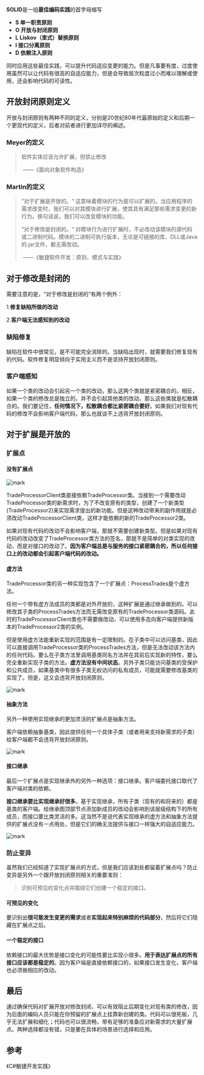 **SOLID**是一组**最佳编码实践**的首字母缩写

- **S 单一职责原则**
- **O 开放与封闭原则**
- **L Liskov（里式）替换原则**
- **I 接口分离原则**
- **D 依赖注入原则**

同时应用这些最佳实践，可以提升代码适应变更的能力。但是凡事要有度，过度使用虽然可以让代码有很高的自适应能力，但是会导致层次粒度过小而难以理解或使用，还会影响代码的可读性。



## 开放封闭原则定义

开放与封闭原则有两种不同的定义，分别是20世纪80年代最原始的定义和后期一个更现代的定义，后者对前者进行更加详尽的阐述。

### Meyer的定义

> 软件实体应该允许扩展，但禁止修改
>
> ​							——《面向对象软件构造》						

### Martin的定义

> ”对于扩展是开放的。“ 这意味着模块的行为是可以扩展的。当应用程序的需求改变时，我们可以对其模块进行扩展，使其具有满足那些需求变更的新行为。换句话说，我们可以改变模块的功能。
>
> “对于修改是封闭的。“ 对模块行为进行扩展时，不必改动该模块的源代码或二进制代码。模块的二进制可执行版本，无论是可链接的库、DLL或Java的.jar文件，都无需改动。
>
> ​														——《敏捷软件开发：原则、模式与实践》	



## 对于修改是封闭的

需要注意的是，“对于修改是封闭的”有两个例外：

1.**修复缺陷所做的改动**

2.**客户端无法感知到的改动**

### 缺陷修复

缺陷在软件中很常见，是不可能完全消除的。当缺陷出现时，就需要我们修复现有的代码。软件修复明显倾向于实用主义而不是坚持开放封闭原则。

### 客户端感知

如果一个类的改动会引起另一个类的改动，那么这两个类就是紧密耦合的。相反，如果一个类的修改总是独立的，并不会引起其他类的改动，那么这些类就是松散耦合的。我们要记住，**任何情况下，松散耦合都比紧密耦合要好**。如果我们对现有代码的修改不会影响客户端代码，那么也就谈不上违背开放封闭原则。



## 对于扩展是开放的

### 扩展点

#### 没有扩展点

![mark](http://songwenjie.vip/blog/180830/cdFADJk82j.png?imageslim)

TradeProcessorClient类直接依赖TradeProcessor类。当接到一个需要改动TradeProcessor类的新需求时，为了不改变原有的类型，创建了一个新类型(TradeProcessor2)来实现需求提出的新功能。但是这种改动带来的副作用就是必须改动TradeProcessorClient类，这样才能依赖的新的TradeProcessor2类。

如果对现有代码的改动不会影响客户端，那就不需要创建新类型。但是如果对现有代码的改动改变了TradeProcessor类方法的签名，那就不是简单的对类实现的改动，而是对接口的改动了。**因为客户端总是与服务的接口紧密耦合的，所以任何接口上的改动都会引起客户端代码的改动。**

#### 虚方法

TradeProcessor类的另一种实现包含了一个扩展点：ProcessTrades是个虚方法。

任何一个带有虚方法成员的类都是对外开放的，这种扩展是通过继承做到的。可以修改其子类的ProcessTrades方法而无需改变原有的TradeProcessor类源码。此时的TradeProcessorClient类也不需要做改动，可以使用多态向客户端提供新版本的TradeProcessor2类的实例。

但是使用虚方法能重新实现的范围是有一定限制的。在子类中可以访问基类，因此可以直接调用TradeProcessor类的ProcessTrades方法，但是无法改动该方法内的任何代码。要么在子类方法里调用基类同名方法并在其前后实现新的特性，要么完全重新实现子类的方法。**虚方法没有中间状态**。另外子类只能访问基类的受保护和公共成员，如果基类中有很多子类无权访问的私有成员，可能就需要修改基类的实现了。但是，这又会违背开放封闭原则。

![mark](http://songwenjie.vip/blog/180830/8HgiL613ij.png?imageslim)

#### 抽象方法

另外一种使用实现继承的更加灵活的扩展点是抽象方法。

客户端依赖抽象基类，因此提供任何一个具体子类（或者用来支持新需求的子类）给客户端都不会违背开放封闭原则。

![mark](http://songwenjie.vip/blog/180830/74J9mi2ad0.png?imageslim)

#### 接口继承

最后一个扩展点是实现继承外的另外一种选项：接口继承。客户端委托接口取代了客户端对类的依赖。

**接口继承要比实现继承好很多**。基于实现继承，所有子类（现有的和将来的）都是基类的客户端。给继承图顶部节点添加新成员的改动会影响到该层级结构下的所有成员，而接口要比类灵活的多。这当然不是说代表实现继承的虚方法和抽象方法提供的扩展点没有一点用处，但是它们的确无法提供与接口一样强大的自适应能力。

![mark](http://songwenjie.vip/blog/180830/bcjH03fhHa.png?imageslim)

### 防止变异

虽然我们已经知道了实现扩展点的方式，但是我们应该到处都留着扩展点吗？防止变异是另外一个跟开放封闭原则相关的重要准则：

> 识别可预见的变化点并围绕它们创建一个稳定的接口。

#### 可预见的变化

要识别出**很可能发生变更的需求**或者**实现起来特别麻烦的代码部分**，然后将它们隐藏在扩展点之后。

#### 一个稳定的接口

依赖接口的最大优势是接口变化的可能性要比实现小很多。**用于表达扩展点的所有接口应该都是稳定的**。因为客户端是直接依赖接口的，如果接口发生变化，客户端也必须做相应的改动。

## 最后

通过确保代码对扩展开放对修改封闭，可以有效阻止后期变化对现有类的修改，因为后面的编码人员只能在你预留的扩展点上挂靠新创建的类。代码可以很死板，几乎无法扩展和细化；代码也可以很流畅，带有足够的准备应对新需求的大量扩展点。两种选择都没有错，只是要在具体的场景进行选择和应用。 



## 参考

《C#敏捷开发实践》